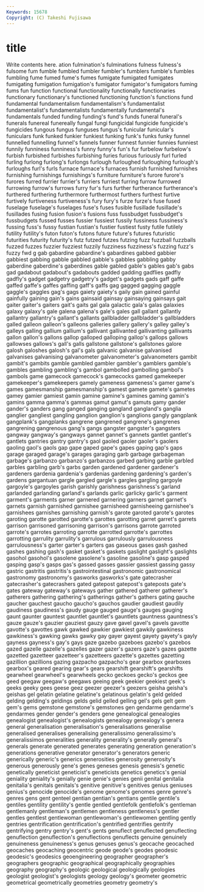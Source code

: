 ```yaml
---
Keywords: 15678 
Copyright: (C) Takeshi Fujisawa
---
```


# title

Write contents here.
ation fulmination's fulminations fulness fulness's fulsome
fum fumble fumbled fumbler fumbler's fumblers fumble's fumbles fumbling fume
fumed fume's fumes fumigate fumigated fumigates fumigating fumigation fumigation's fumigator
fumigator's fumigators fuming fums fun function functional functionality functionally functionaries
functionary functionary's functioned functioning function's functions fund fundamental fundamentalism fundamentalism's
fundamentalist fundamentalist's fundamentalists fundamentally fundamental's fundamentals funded funding funding's fund's
funds funeral funeral's funerals funereal funereally fungal fungi fungicidal fungicide
fungicide's fungicides fungous fungus funguses fungus's funicular funicular's funiculars funk
funked funkier funkiest funking funk's funks funky funnel funnelled funnelling
funnel's funnels funner funnest funnier funnies funniest funnily funniness funniness's
funny funny's fun's fur furbelow furbelow's furbish furbished furbishes furbishing
furies furious furiously furl furled furling furlong furlong's furlongs furlough
furloughed furloughing furlough's furloughs furl's furls furnace furnace's furnaces furnish
furnished furnishes furnishing furnishings furnishings's furniture furniture's furore furore's furores
furred furrier furrier's furriers furriest furring furrow furrowed furrowing furrow's
furrows furry fur's furs further furtherance furtherance's furthered furthering furthermore
furthermost furthers furthest furtive furtively furtiveness furtiveness's fury fury's furze
furze's fuse fused fuselage fuselage's fuselages fuse's fuses fusible fusillade
fusillade's fusillades fusing fusion fusion's fusions fuss fussbudget fussbudget's fussbudgets
fussed fusses fussier fussiest fussily fussiness fussiness's fussing fuss's fussy
fustian fustian's fustier fustiest fusty futile futilely futility futility's futon
futon's futons future future's futures futuristic futurities futurity futurity's futz
futzed futzes futzing fuzz fuzzball fuzzballs fuzzed fuzzes fuzzier fuzziest
fuzzily fuzziness fuzziness's fuzzing fuzz's fuzzy fwd g gab gabardine
gabardine's gabardines gabbed gabbier gabbiest gabbing gabble gabbled gabble's gabbles
gabbling gabby gaberdine gaberdine's gaberdines gable gabled gable's gables gab's
gabs gad gadabout gadabout's gadabouts gadded gadding gadflies gadfly gadfly's
gadget gadgetry gadgetry's gadget's gadgets gads gaff gaffe gaffed gaffe's
gaffes gaffing gaff's gaffs gag gagged gagging gaggle gaggle's gaggles
gag's gags gaiety gaiety's gaily gain gained gainful gainfully gaining
gain's gains gainsaid gainsay gainsaying gainsays gait gaiter gaiter's gaiters
gait's gaits gal gala galactic gala's galas galaxies galaxy galaxy's
gale galena galena's gale's gales gall gallant gallantly gallantry gallantry's
gallant's gallants gallbladder gallbladder's gallbladders galled galleon galleon's galleons galleries
gallery gallery's galley galley's galleys galling gallium gallium's gallivant gallivanted
gallivanting gallivants gallon gallon's gallons gallop galloped galloping gallop's gallops
gallows gallowses gallows's gall's galls gallstone gallstone's gallstones galore galosh
galoshes galosh's gal's gals galvanic galvanise galvanised galvanises galvanising galvanometer
galvanometer's galvanometers gambit gambit's gambits gamble gambled gambler gambler's gamblers
gamble's gambles gambling gambling's gambol gambolled gambolling gambol's gambols game
gamecock gamecock's gamecocks gamed gamekeeper gamekeeper's gamekeepers gamely gameness gameness's
gamer game's games gamesmanship gamesmanship's gamest gamete gamete's gametes gamey
gamier gamiest gamin gamine gamine's gamines gaming gamin's gamins gamma
gamma's gammas gamut gamut's gamuts gamy gander gander's ganders gang
ganged ganging gangland gangland's ganglia ganglier gangliest gangling ganglion ganglion's
ganglions gangly gangplank gangplank's gangplanks gangrene gangrened gangrene's gangrenes gangrening
gangrenous gang's gangs gangster gangster's gangsters gangway gangway's gangways gannet
gannet's gannets gantlet gantlet's gantlets gantries gantry gantry's gaol gaoled
gaoler gaoler's gaolers gaoling gaol's gaols gap gape gaped gape's
gapes gaping gap's gaps garage garaged garage's garages garaging garb
garbage garbageman garbage's garbanzo garbanzo's garbanzos garbed garbing garble garbled
garbles garbling garb's garbs garden gardened gardener gardener's gardeners gardenia
gardenia's gardenias gardening gardening's garden's gardens gargantuan gargle gargled gargle's
gargles gargling gargoyle gargoyle's gargoyles garish garishly garishness garishness's garland
garlanded garlanding garland's garlands garlic garlicky garlic's garment garment's garments
garner garnered garnering garners garnet garnet's garnets garnish garnished garnishee
garnisheed garnisheeing garnishee's garnishees garnishes garnishing garnish's garote garoted garote's
garotes garoting garotte garotted garotte's garottes garotting garret garret's garrets
garrison garrisoned garrisoning garrison's garrisons garrote garroted garrote's garrotes garroting
garrotte garrotted garrotte's garrottes garrotting garrulity garrulity's garrulous garrulously garrulousness
garrulousness's garter garter's garters gas gaseous gases gash gashed gashes
gashing gash's gasket gasket's gaskets gaslight gaslight's gaslights gasohol gasohol's
gasolene gasolene's gasoline gasoline's gasp gasped gasping gasp's gasps gas's
gassed gasses gassier gassiest gassing gassy gastric gastritis gastritis's gastrointestinal
gastronomic gastronomical gastronomy gastronomy's gasworks gasworks's gate gatecrasher gatecrasher's gatecrashers
gated gatepost gatepost's gateposts gate's gates gateway gateway's gateways gather
gathered gatherer gatherer's gatherers gathering gathering's gatherings gather's gathers gating
gauche gaucher gauchest gaucho gaucho's gauchos gaudier gaudiest gaudily gaudiness
gaudiness's gaudy gauge gauged gauge's gauges gauging gaunt gaunter gauntest
gauntlet gauntlet's gauntlets gauntness gauntness's gauze gauze's gauzier gauziest gauzy
gave gavel gavel's gavels gavotte gavotte's gavottes gawk gawked gawkier
gawkiest gawkily gawkiness gawkiness's gawking gawks gawky gay gayer gayest
gayety gayety's gayly gayness gayness's gay's gays gaze gazebo gazeboes
gazebo's gazebos gazed gazelle gazelle's gazelles gazer gazer's gazers gaze's
gazes gazette gazetted gazetteer gazetteer's gazetteers gazette's gazettes gazetting gazillion
gazillions gazing gazpacho gazpacho's gear gearbox gearboxes gearbox's geared gearing
gear's gears gearshift gearshift's gearshifts gearwheel gearwheel's gearwheels gecko geckoes
gecko's geckos gee geed geegaw geegaw's geegaws geeing geek geekier
geekiest geek's geeks geeky gees geese geez geezer geezer's geezers
geisha geisha's geishas gel gelatin gelatine gelatine's gelatinous gelatin's geld
gelded gelding gelding's geldings gelds gelid gelled gelling gel's gels
gelt gem gem's gems gemstone gemstone's gemstones gen gendarme gendarme's
gendarmes gender gender's genders gene genealogical genealogies genealogist genealogist's genealogists
genealogy genealogy's genera general generalisation generalisation's generalisations generalise generalised generalises
generalising generalissimo generalissimo's generalissimos generalities generality generality's generally general's generals
generate generated generates generating generation generation's generations generative generator generator's
generators generic generically generic's generics generosities generosity generosity's generous generously
gene's genes geneses genesis genesis's genetic genetically geneticist geneticist's geneticists
genetics genetics's genial geniality geniality's genially genie genie's genies genii
genital genitalia genitalia's genitals genitals's genitive genitive's genitives genius geniuses
genius's genocide genocide's genome genome's genomes genre genre's genres gens
gent genteel gentian gentian's gentians gentile gentile's gentiles gentility gentility's
gentle gentled gentlefolk gentlefolk's gentleman gentlemanly gentleman's gentlemen gentleness gentleness's
gentler gentles gentlest gentlewoman gentlewoman's gentlewomen gentling gently gentries gentrification
gentrification's gentrified gentrifies gentrify gentrifying gentry gentry's gent's gents genuflect
genuflected genuflecting genuflection genuflection's genuflections genuflects genuine genuinely genuineness genuineness's
genus genuses genus's geocache geocached geocaches geocaching geocentric geode geode's
geodes geodesic geodesic's geodesics geoengineering geographer geographer's geographers geographic geographical
geographically geographies geography geography's geologic geological geologically geologies geologist geologist's
geologists geology geology's geometer geometric geometrical geometrically geometries geometry geometry's
